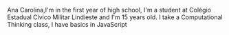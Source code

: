 Ana Carolina,I'm in the first year of high school, I'm a student at Colégio Estadual Cívico Militar Lindieste and I'm 15 years old. I take a Computational Thinking class, I have basics in JavaScript
